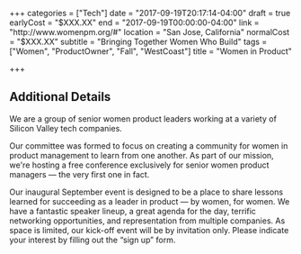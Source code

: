 +++
categories = ["Tech"]
date = "2017-09-19T20:17:14-04:00"
draft = true
earlyCost = "$XXX.XX"
end = "2017-09-19T00:00:00-04:00"
link = "http://www.womenpm.org/#"
location = "San Jose, California"
normalCost = "$XXX.XX"
subtitle = "Bringing Together Women Who Build"
tags = ["Women", "ProductOwner", "Fall", "WestCoast"]
title = "Women in Product"

+++
<!--more-->

## Additional Details

We are a group of senior women product leaders working at a variety of Silicon Valley tech companies.

Our committee was formed to focus on creating a community for women in product management to learn from one another. As part of our mission, we're hosting a free conference exclusively for senior women product managers — the very first one in fact.

Our inaugural September event is designed to be a place to share lessons learned for succeeding as a leader in product — by women, for women. We have a fantastic speaker lineup, a great agenda for the day, terrific networking opportunities, and representation from multiple companies. As space is limited, our kick-off event will be by invitation only. Please indicate your interest by filling out the “sign up” form.